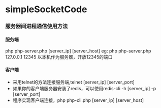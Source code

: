 # simpleSocketCode

### 服务器间进程通信使用方法
#### 服务端
  php php-server.php [server_ip] [server_host]
  eg: php php-server.php 127.0.0.1 12345
  以本机作为服务器，开放12345的端口
#### 客户端
* 采用telnet的方法连接服务端,telnet [server_ip] [server_port]
* 如果你的客户端服务器安装了redis，可以使用redis-cli -h [server_ip] -p [server_port]
* 程序实现客户端连接，php php-cli.php [server_ip] [server_host]

